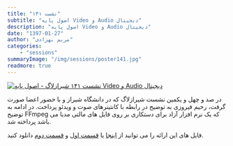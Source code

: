 ```yaml
---
title: "نشست ۱۴۱"
subtitle: "اصول پایه Video و Audio دیجیتال"
description: "اصول پایه Video و Audio دیجیتال"
date: "1397-01-27"
author: "مریم بهزادی"
categories:
    - "sessions"
summaryImage: "/img/sessions/poster141.jpg"
readmore: true
---
```

[![نشست ۱۴۱ شیرازلاگ - اصول پایه Video و Audio دیجیتال](/img/sessions/poster141.jpg)](/img/sessions/poster141.jpg)

در صد و چهل و یکمین نشست شیرازلاگ که در دانشگاه شیراز و با حضور اعضا صورت گرفت، رحیم فیروزی به توضیح در رابطه با کانتینرهای صوت و ویدئو پرداخت. در ادامه به توضیح FFmpeg که یک نرم افزار آزاد برای دستکاری بر روی فایل های مالتی مدیا می باشد پرداخته شد.

فایل های این ارائه را می توانید از 
[اینجا](https://gitlab.com/shirazlug/resources/tree/master/presentations/session_141)
یا
[قسمت اول](https://www.slideshare.net/ShirazLUG/ss-97134225)
و
[قسمت دوم](https://www.slideshare.net/ShirazLUG/ss-97134890)
دانلود کنید.